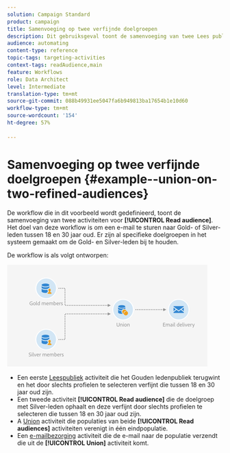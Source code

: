 ```yaml
---
solution: Campaign Standard
product: campaign
title: Samenvoeging op twee verfijnde doelgroepen
description: Dit gebruiksgeval toont de samenvoeging van twee Lees publieksactiviteiten.
audience: automating
content-type: reference
topic-tags: targeting-activities
context-tags: readAudience,main
feature: Workflows
role: Data Architect
level: Intermediate
translation-type: tm+mt
source-git-commit: 088b49931ee5047fa6b949813ba17654b1e10d60
workflow-type: tm+mt
source-wordcount: '154'
ht-degree: 57%

---
```



# Samenvoeging op twee verfijnde doelgroepen {#example--union-on-two-refined-audiences}

De workflow die in dit voorbeeld wordt gedefinieerd, toont de samenvoeging van twee activiteiten voor **[!UICONTROL Read audience]**. Het doel van deze workflow is om een e-mail te sturen naar Gold- of Silver-leden tussen 18 en 30 jaar oud. Er zijn al specifieke doelgroepen in het systeem gemaakt om de Gold- en Silver-leden bij te houden.

De workflow is als volgt ontworpen:

![](assets/readaudience_activity_example1.png)

* Een eerste [Leespubliek](../../automating/using/read-audience.md) activiteit die het Gouden ledenpubliek terugwint en het door slechts profielen te selecteren verfijnt die tussen 18 en 30 jaar oud zijn.
* Een tweede activiteit **[!UICONTROL Read audience]** die de doelgroep met Silver-leden ophaalt en deze verfijnt door slechts profielen te selecteren die tussen 18 en 30 jaar oud zijn.
* A [Union](../../automating/using/union.md) activiteit die populaties van beide **[!UICONTROL Read audiences]** activiteiten verenigt in één eindpopulatie.
* Een [e-mailbezorging](../../automating/using/email-delivery.md) activiteit die de e-mail naar de populatie verzendt die uit de **[!UICONTROL Union]** activiteit komt.
